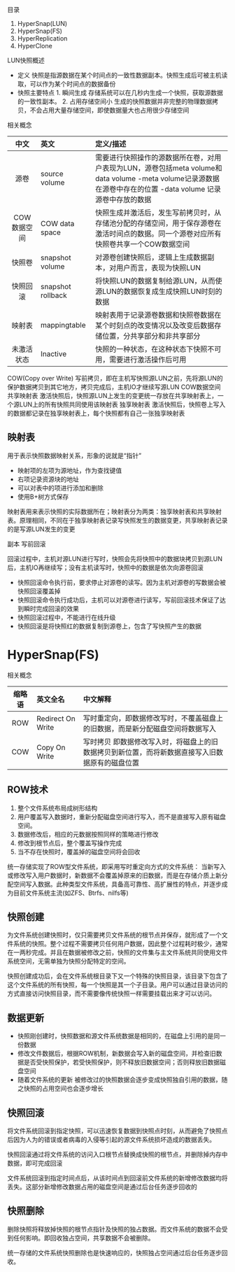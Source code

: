 目录
1. HyperSnap(LUN)
2. HyperSnap(FS)
3. HyperReplication
4. HyperClone

LUN快照概述

- 定义 快照是指源数据在某个时间点的一致性数据副本。快照生成后可被主机读取，可以作为某个时间点的数据备份
- 快照主要特点 1. 瞬间生成 存储系统可以在几秒内生成一个快照，获取源数据的一致性副本。 2. 占用存储空间小 生成的快照数据并非完整的物理数据拷贝，不会占用大量存储空间，即使数据量大也占用很少存储空间

相关概念

|中文|英文|定义/描述|
|:---:|:---|:---|
|源卷|source volume|需要进行快照操作的源数据所在卷，对用户表现为LUN，源卷包括meta volume和data volume -meta volume记录源数据在源卷中存在的位置 -data volume 记录源卷中存放的数据|
|COW数据空间|COW data space|快照生成并激活后，发生写前拷贝时，从存储池分配的存储空间，用于保存源卷在激活时间点的数据。同一个源卷对应所有快照卷共享一个COW数据空间|
|快照卷|snapshot volume|对源卷创建快照后，逻辑上生成数据副本，对用户而言，表现为快照LUN|
|快照回滚|snapshot rollback|将快照LUN的数据复制给源LUN，从而使源LUN的数据恢复成生成快照LUN时刻的数据|
|映射表|mappingtable|映射表用于记录源卷数据和快照卷数据在某个时刻点的改变情况以及改变后数据存储位置，分共享部分和非共享部分|
|未激活状态|Inactive|快照的一种状态，在这种状态下快照不可用，需要进行激活操作后可用|

COW(Copy over Write) 写前拷贝，即在主机写快照源LUN之前，先将源LUN的保护数据拷贝到其它地方，拷贝完成后，主机IO才继续写源LUN
COW数据空间 
共享映射表 激活快照后，快照源LUN上发生的变更统一存放在共享映射表上，一个源LUN上的所有快照共同使用该映射表
独享映射表 激活快照后，快照卷上写入的数据都记录在独享映射表上，每个快照都有自己一张独享映射表

映射表
---

用于表示快照数据映射关系，形象的说就是“指针”
- 映射项的左项为源地址，作为查找键值
- 右项记录资源块的地址
- 可以对表中的项进行添加和删除
- 使用B+树方式保存

映射表用来表示快照的实际数据所在；映射表分为两类：独享映射表和共享映射表。原理相同，不同在于独享映射表记录写快照发生的数据变更，共享映射表记录的是写源LUN发生的变更

副本 写前回滚

回滚过程中，主机对源LUN进行写时，快照会先将快照中的数据块拷贝到源LUN后，主机IO再继续写；没有主机读写时，快照中的数据是依次向源卷回滚

- 快照回滚命令执行前，要求停止对源卷的读写。因为主机对源卷的写数据会被快照回滚覆盖掉
- 快照回滚命令执行成功后，主机可以对源卷进行读写，写前回滚技术保证了达到瞬时完成回滚的效果
- 快照回滚过程中，不能进行在线升级
- 快照回滚是将快照红的数据复制到源卷上，包含了写快照产生的数据



HyperSnap(FS)
===

相关概念

|缩略语|英文全名|中文解释|
|:---:|:---|:---|
|ROW|Redirect On Write|写时重定向，即数据修改写时，不覆盖磁盘上的旧数据，而是新分配磁盘空间将数据写入|
|COW|Copy On Write|写时拷贝 即数据修改写入时，将磁盘上的旧数据拷贝到新位置，而将新数据直接写入旧数据原有的磁盘位置|

ROW技术
---

1. 整个文件系统布局成树形结构
2. 用户覆盖写入数据时，重新分配磁盘空间进行写入，而不是直接写入原有磁盘空间。
3. 数据修改后，相应的元数据按照同样的策略进行修改
4. 修改到根节点后，整个覆盖写操作完成
5. 当不存在快照时，覆盖掉的磁盘空间将会回收

统一存储实现了ROW型文件系统，即采用写时重定向方式的文件系统： 当新写入或修改写入用户数据时，新数据不会覆盖掉原来的旧数据，而是在存储介质上新分配空间写入数据。此种类型文件系统，具备高可靠性、高扩展性的特点，并逐步成为目前文件系统主流(如ZFS、Btrfs、nilfs等)

快照创建
---

为文件系统创建快照时，仅只需要拷贝文件系统的根节点并保存，就形成了一个文件系统的快照。整个过程不需要拷贝任何用户数据，因此整个过程耗时极少，通常在一两秒完成。并且在数据被修改之前，快照的文件集与主文件系统共同使用文件系统空间，无需单独为快照分配特定的空间。

快照创建成功后，会在文件系统根目录下又一个特殊的快照目录，该目录下包含了这个文件系统的所有快照，每一个快照是其一个子目录。用户可以通过目录访问的方式直接访问快照目录，而不需要像传统快照一样需要挂载出来才可以访问。

数据更新
---

- 快照刚创建时，快照数据和源文件系统数据是相同的，在磁盘上引用的是同一份数据
- 修改文件数据后，根据ROW机制，新数据会写入新的磁盘空间，并检查旧数据是否受快照保护，若受快照保护，则不释放旧数据空间；否则释放旧数据磁盘空间
- 随着文件系统的更新 被修改过的快照数据会逐步变成快照独自引用的数据，随之快照的占用空间也会逐步增长

快照回滚
---

将文件系统回滚到指定快照，可以迅速恢复数据到快照点时刻，从而避免了快照点后因为人为的错误或者病毒的入侵等引起的源文件系统损坏造成的数据丢失。

快照回滚通过将文件系统的访问入口根节点替换成快照的根节点，并删除掉内存中数据，即可完成回滚

文件系统回滚到指定时间点后，从该时间点到回滚前文件系统的新增修改数据均将丢失。这部分新增修改数据占用的磁盘空间是通过后台任务逐步回收的

快照删除
---

删除快照将释放掉快照的根节点指针及快照的独占数据。而文件系统的数据不会受到任何影响。即回收独占空间，共享数据不会被删除。

统一存储的文件系统快照删除也是快速响应的，快照独占空间通过后台任务逐步回收。


